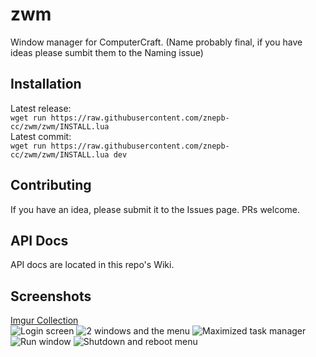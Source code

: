 # zwm
Window manager for ComputerCraft. (Name probably final, if you have ideas please sumbit them to the Naming issue)

## Installation
Latest release:  
`wget run https://raw.githubusercontent.com/znepb-cc/zwm/zwm/INSTALL.lua`  
Latest commit:  
`wget run https://raw.githubusercontent.com/znepb-cc/zwm/zwm/INSTALL.lua dev`

## Contributing
If you have an idea, please submit it to the Issues page. PRs welcome.

## API Docs
API docs are located in this repo's Wiki.

## Screenshots

[Imgur Collection](https://imgur.com/a/FZaOHUN)    
![Login screen](https://i.imgur.com/iBsTfoK.png)
![2 windows and the menu](https://i.imgur.com/HgXYgZW.png)
![Maximized task manager](https://i.imgur.com/ludRfHG.png)
![Run window](https://i.imgur.com/MCwYVOF.png)
![Shutdown and reboot menu](https://i.imgur.com/iK4x16B.png)
